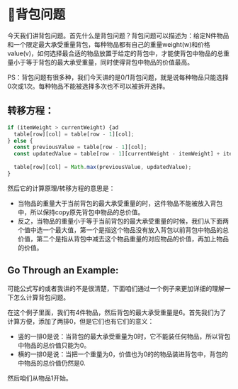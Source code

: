 # 🎒背包问题

今天我们讲背包问题。首先什么是背包问题？背包问题可以描述为：给定N件物品和一个限定最大承受重量背包，每种物品都有自己的重量weight(w)和价格value(v)，如何选择最合适的物品放置于给定的背包中，才能使背包中物品的总重量小于等于背包的最大承受重量，同时使得背包中物品的价值最高。

PS：背包问题有很多种，我们今天讲的是0/1背包问题，就是说每种物品只能选择0次或1次。每种物品不能被选择多次也不可以被拆开选择。

## 转移方程：
```javascript
if (itemWeight > currentWeight) {ad
  table[row][col] = table[row - 1][col];
} else {
  const previousValue = table[row - 1][col];
  const updatedValue = table[row - 1][currentWeight - itemWeight] + itemValue;
  
  table[row][col] = Math.max(previousValue, updatedValue);
}
```

然后它的计算原理/转移方程的意思是：
- 当物品的重量大于当前背包的最大承受重量的时，这件物品不能被放入背包中，所以保持copy原先背包中物品的总价值。
- 反之，当物品的重量小于等于当前背包的最大承受重量的时候，我们从下面两个值中选一个最大值，第一个是指这个物品没有放入背包以前背包中物品的总价值，第二个是指从背包中减去这个物品重量的对应物品的价值，再加上物品的价值。

## Go Through an Example:

可能公式写的或者我讲的不是很清楚，下面咱们通过一个例子来更加详细的理解一下怎么计算背包问题。

在这个例子里面，我们有4件物品，然后背包的最大承受重量是6。首先我们为了计算方便，添加了两排0，但是它们也有它们的意义：
- 竖的一排0是说：当背包的最大承受重量为0时，它不能装任何物品，所以背包中物品的总价值只能为0。
- 横的一排0是说：当把一个重量为0，价值也为0的的物品装进背包中，背包的中物品的总价值仍然是0.

然后咱们从物品1开始。

